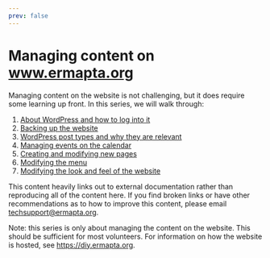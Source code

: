 ```yaml
---
prev: false
---
```


# Managing content on www.ermapta.org

Managing content on the website is not challenging, but it does require some learning up front. In this series, we will walk through:

1. [About WordPress and how to log into it][1]
2. [Backing up the website][2]
3. [WordPress post types and why they are relevant][3]
4. [Managing events on the calendar][4]
5. [Creating and modifying new pages][5]
6. [Modifying the menu][6]
7. [Modifying the look and feel of the website][7]

This content heavily links out to external documentation rather than reproducing all of the content here. If you find broken links or have other recommendations as to how to improve this content, please email [techsupport@ermapta.org](mailto:techsupport@ermapta.org?subject=Feedback%20re:%20manage%20website%20content).

Note: this series is only about managing the content on the website. This should be sufficient for most volunteers. For information on how the website is hosted, see <https://diy.ermapta.org>.

[1]: manage-website/about-wordpress
[2]: manage-website/backup-website
[3]: manage-website/post-types
[4]: manage-website/managing-events
[5]: manage-website/managing-pages
[6]: manage-website/managing-menu
[7]: manage-website/managing-theme
